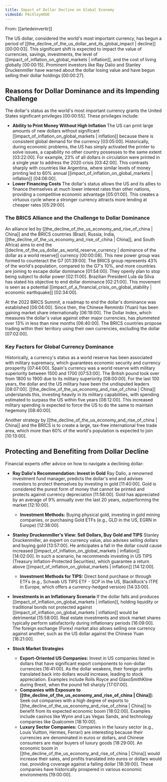 ```yaml
---
title: Impact of Dollar Decline on Global Economy
videoId: F6cXloymOUE
---
```


From: [[artedeinvertir]] <br/> 

The US dollar, considered the world's most important currency, has begun a period of [[the_decline_of_the_us_dollar_and_its_global_impact | decline]] <a class="yt-timestamp" data-t="00:00:03">[00:00:03]</a>. This significant shift is expected to impact the value of currencies, savings, investments, the level of [[impact_of_inflation_on_global_markets | inflation]], and the cost of living globally <a class="yt-timestamp" data-t="00:00:15">[00:00:15]</a>. Prominent investors like Ray Dalio and Stanley Druckenmiller have warned about the dollar losing value and have begun selling their dollar holdings <a class="yt-timestamp" data-t="00:00:27">[00:00:27]</a>.

## Reasons for Dollar Dominance and its Impending Challenge

The dollar's status as the world's most important currency grants the United States significant privileges <a class="yt-timestamp" data-t="00:00:55">[00:00:55]</a>. These privileges include:
*   **Ability to Print Money Without High Inflation** The US can print large amounts of new dollars without significant [[impact_of_inflation_on_global_markets | inflation]] because there is consistent global demand for the currency <a class="yt-timestamp" data-t="03:05:00">[03:05:00]</a>. Historically, during economic problems, the US has simply activated the printer to solve issues, a capability no other country possesses to the same extent <a class="yt-timestamp" data-t="03:22:00">[03:22:00]</a>. For example, 23% of all dollars in circulation were printed in a single year to address the 2020 crisis <a class="yt-timestamp" data-t="03:42:00">[03:42:00]</a>. This contrasts sharply with countries like Argentina, where similar levels of money printing led to 60% annual [[impact_of_inflation_on_global_markets | inflation]] <a class="yt-timestamp" data-t="04:06:00">[04:06:00]</a>.
*   **Lower Financing Costs** The dollar's status allows the US and its allies to finance themselves at much lower interest rates than other nations, providing a competitive economic advantage <a class="yt-timestamp" data-t="05:01:00">[05:01:00]</a>. This creates a virtuous cycle where a stronger currency attracts more lending at cheaper rates <a class="yt-timestamp" data-t="05:29:00">[05:29:00]</a>.

### The BRICS Alliance and the Challenge to Dollar Dominance
An alliance led by [[the_decline_of_the_us_economy_and_rise_of_china | China]] and the BRICS countries (Brazil, Russia, India, [[the_decline_of_the_us_economy_and_rise_of_china | China]], and South Africa) aims to end the [[decline_of_the_us_dollar_as_world_reserve_currency | dominance of the dollar as a world reserve]] currency <a class="yt-timestamp" data-t="00:00:08">[00:00:08]</a>. This new power group was formed to counteract the G7 <a class="yt-timestamp" data-t="01:39:00">[01:39:00]</a>. The BRICS group represents 43% of the world's population, compared to the G7's 10%, and more countries are joining to escape dollar dominance <a class="yt-timestamp" data-t="01:54:00">[01:54:00]</a>. They openly plan to stop being subject to dollar power <a class="yt-timestamp" data-t="02:11:00">[02:11:00]</a>. Brazilian President Lula da Silva has stated his objective to end dollar dominance <a class="yt-timestamp" data-t="02:21:00">[02:21:00]</a>. This movement is seen as a potential [[impact_of_a_financial_crisis_on_global_stability | economic earthquake]] <a class="yt-timestamp" data-t="02:34:00">[02:34:00]</a>.

At the 2022 BRICS Summit, a roadmap to end the dollar's dominance was established <a class="yt-timestamp" data-t="06:04:00">[06:04:00]</a>. Since then, the Chinese Renminbi (Yuan) has been gaining market share internationally <a class="yt-timestamp" data-t="06:19:00">[06:19:00]</a>. The Dollar Index, which measures the dollar's value against other major currencies, has plummeted over 13% in less than nine months <a class="yt-timestamp" data-t="06:40:00">[06:40:00]</a>. The BRICS countries propose trading within their territory using their own currencies, excluding the dollar <a class="yt-timestamp" data-t="07:02:00">[07:02:00]</a>.

### Key Factors for Global Currency Dominance
Historically, a currency's status as a world reserve has been associated with military supremacy, which guarantees economic security and currency prosperity <a class="yt-timestamp" data-t="07:44:00">[07:44:00]</a>. Spain's currency was a world reserve with military superiority between 1500 and 1700 <a class="yt-timestamp" data-t="07:53:00">[07:53:00]</a>. The British pound took over from 1800 to 1900 due to its military superiority <a class="yt-timestamp" data-t="08:00:00">[08:00:00]</a>. For the last 100 years, the dollar and the US military have been the undisputed leaders <a class="yt-timestamp" data-t="08:07:00">[08:07:00]</a>. [[the_decline_of_the_us_economy_and_rise_of_china | China]] understands this, investing heavily in its military capabilities, with spending estimated to surpass the US within five years <a class="yt-timestamp" data-t="08:12:00">[08:12:00]</a>. This increased military spending is expected to force the US to do the same to maintain hegemony <a class="yt-timestamp" data-t="08:40:00">[08:40:00]</a>.

Another strategy by [[the_decline_of_the_us_economy_and_rise_of_china | China]] and the BRICS is to create a large, tax-free international free trade area, which more than 60% of the world's population is expected to join <a class="yt-timestamp" data-t="10:13:00">[10:13:00]</a>.

## Protecting and Benefiting from Dollar Decline

Financial experts offer advice on how to navigate a declining dollar:

*   **Ray Dalio's Recommendation: Invest in Gold**
    Ray Dalio, a renowned investment fund manager, predicts the dollar's end and advises investors to protect themselves by investing in gold <a class="yt-timestamp" data-t="11:40:00">[11:40:00]</a>. Gold is considered the purest form of money that cannot be printed and protects against currency depreciation <a class="yt-timestamp" data-t="11:58:00">[11:58:00]</a>. Gold has appreciated by an average of 9% annually over the last 20 years, outperforming the market <a class="yt-timestamp" data-t="12:10:00">[12:10:00]</a>.
    *   **Investment Methods:** Buying physical gold, investing in gold mining companies, or purchasing Gold ETFs (e.g., GLD in the US, EGRN in Europe) <a class="yt-timestamp" data-t="12:38:00">[12:38:00]</a>.

*   **Stanley Druckenmiller's View: Sell Dollars, Buy Gold and TIPS**
    Stanley Druckenmiller, an expert on currency value, also advises selling dollars and buying gold <a class="yt-timestamp" data-t="13:57:00">[13:57:00]</a>. He anticipates a fall in the dollar could cause increased [[impact_of_inflation_on_global_markets | inflation]] <a class="yt-timestamp" data-t="14:02:00">[14:02:00]</a>. In such a scenario, he recommends investing in US TIPS (Treasury Inflation-Protected Securities), which guarantee a return above [[impact_of_inflation_on_global_markets | inflation]] <a class="yt-timestamp" data-t="14:12:00">[14:12:00]</a>.
    *   **Investment Methods for TIPS:** Direct bond purchase or through ETFs (e.g., Schwab US TIPS ETF - SCP in the US, BlackRock's ITPE in Europe, which offers a currency-hedged version) <a class="yt-timestamp" data-t="14:33:00">[14:33:00]</a>.

*   **Investments in an Inflationary Scenario**
    If the dollar falls and produces [[impact_of_inflation_on_global_markets | inflation]], holding liquidity or traditional bonds not protected against [[impact_of_inflation_on_global_markets | inflation]] would be detrimental <a class="yt-timestamp" data-t="15:58:00">[15:58:00]</a>. Real estate investments and stock market shares typically perform satisfactorily during inflationary periods <a class="yt-timestamp" data-t="16:09:00">[16:09:00]</a>. The foreign exchange (Forex) market also allows selling one currency against another, such as the US dollar against the Chinese Yuan <a class="yt-timestamp" data-t="16:21:00">[16:21:00]</a>.

*   **Stock Market Strategies**
    *   **Export-Oriented US Companies:** Invest in US companies listed in dollars that have significant export components to non-dollar currencies <a class="yt-timestamp" data-t="16:41:00">[16:41:00]</a>. As the dollar weakens, their foreign profits translated back into dollars would increase, leading to stock appreciation. Examples include Rolls Royce and GlaxoSmithKline during Brexit, when the pound fell sharply <a class="yt-timestamp" data-t="17:07:00">[17:07:00]</a>.
    *   **Companies with Exposure to [[the_decline_of_the_us_economy_and_rise_of_china | China]]:** Seek out companies with a high degree of exports to [[the_decline_of_the_us_economy_and_rise_of_china | China]] to benefit from its expected economic boom <a class="yt-timestamp" data-t="18:02:00">[18:02:00]</a>. Examples include casinos like Wynn and Las Vegas Sands, and technology companies like Qualcomm <a class="yt-timestamp" data-t="18:10:00">[18:10:00]</a>.
    *   **Luxury Sector Companies:** Companies in the luxury sector (e.g., Louis Vuitton, Hermes, Ferrari) are interesting because their currencies are denominated in euros or dollars, and Chinese consumers are major buyers of luxury goods <a class="yt-timestamp" data-t="18:29:00">[18:29:00]</a>. An economic boom in [[the_decline_of_the_us_economy_and_rise_of_china | China]] would increase their sales, and profits translated into euros or dollars would rise, providing coverage against a falling dollar <a class="yt-timestamp" data-t="18:39:00">[18:39:00]</a>. These companies have historically prospered in various economic environments <a class="yt-timestamp" data-t="19:00:00">[19:00:00]</a>.